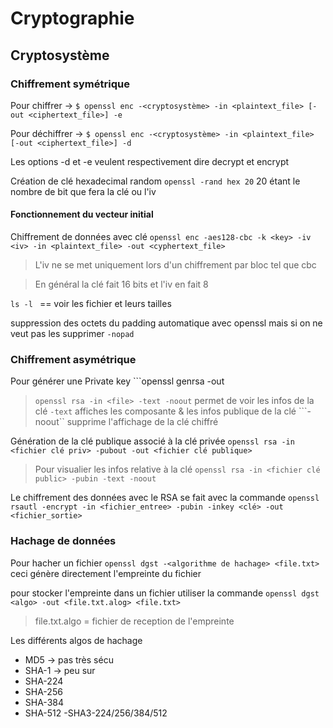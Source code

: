 # Cryptographie
## Cryptosystème 
### Chiffrement symétrique
Pour chiffrer -> ```$ openssl enc -<cryptosystème> -in <plaintext_file> [-out <ciphertext_file>] -e```

Pour déchiffrer -> ```$ openssl enc -<cryptosystème> -in <plaintext_file> [-out <ciphertext_file>] -d```

Les options -d et -e veulent respectivement dire decrypt et encrypt 

Création de clé hexadecimal random ```openssl -rand hex 20``` 20 étant le nombre de bit que fera la clé ou l'iv

#### Fonctionnement du vecteur initial 
Chiffrement de données avec clé ```openssl enc -aes128-cbc -k <key> -iv <iv> -in <plaintext_file> -out <cyphertext_file>```

>L'iv ne se met uniquement lors d'un chiffrement par bloc tel que cbc

>En général la clé fait 16 bits et l'iv en fait 8

```ls -l ``` == voir les fichier et leurs tailles

suppression des octets du padding automatique avec openssl mais si on ne veut pas les supprimer ```-nopad```
### Chiffrement asymétrique
Pour générer une Private key ```openssl genrsa -out <file> <taille>

>```openssl rsa -in <file> -text -noout``` permet de voir les infos de la clé ```-text``` affiches les composante & les infos publique de la clé ```-noout``  supprime l'affichage de la clé chiffré

Génération de la clé publique associé à la clé privée ```openssl rsa -in <fichier clé priv> -pubout -out <fichier clé publique>```
   
>Pour visualier les infos relative à la clé ```openssl rsa -in <fichier clé public> -pubin -text -noout```

Le chiffrement des données avec le RSA se fait avec la commande ```openssl rsautl -encrypt -in <fichier_entree> -pubin -inkey <clé> -out
<fichier_sortie>```
   
### Hachage de données
Pour hacher un fichier ```openssl dgst -<algorithme de hachage> <file.txt>``` ceci génère directement l'empreinte du fichier
   
pour stocker l'empreinte dans un fichier utiliser la commande ```openssl dgst <algo> -out <file.txt.alog> <file.txt>``` 
   > file.txt.algo = fichier de reception de l'empreinte
   
Les différents algos de hachage
   - MD5 -> pas très sécu
   - SHA-1 -> peu sur
   - SHA-224
   - SHA-256
   - SHA-384
   - SHA-512
   -SHA3-224/256/384/512
   
   

